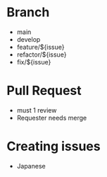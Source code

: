 # Branch
- main
- develop
- feature/${issue}
- refactor/${issue}
- fix/${issue}
# Pull Request
- must 1 review
- Requester needs merge
# Creating issues
- Japanese

